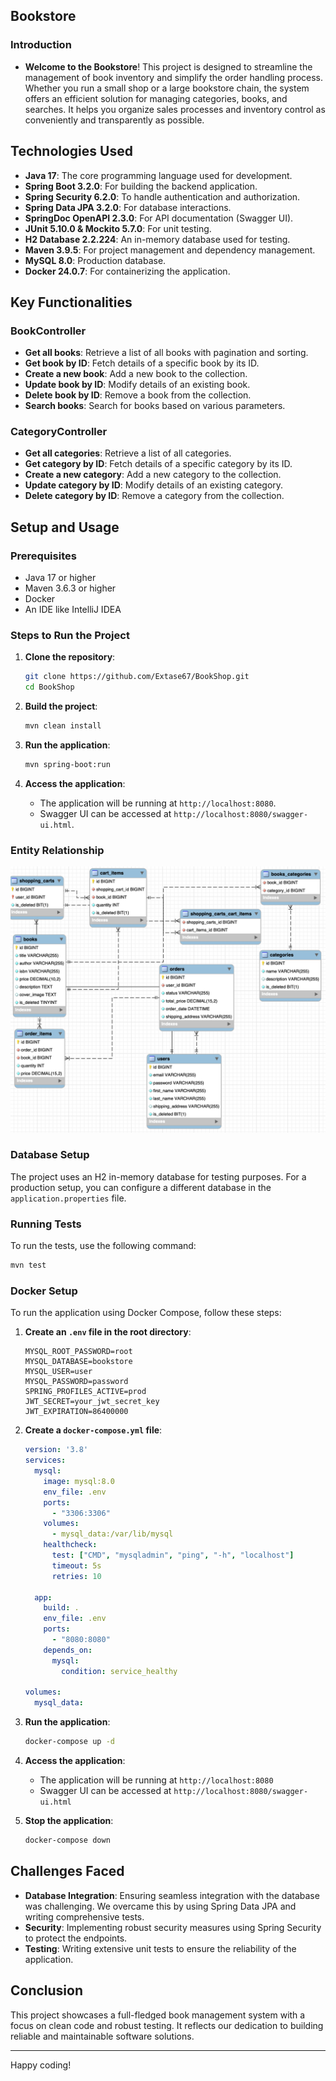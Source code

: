 ## Bookstore

### Introduction

- **Welcome to the Bookstore**! This project is designed to streamline the management of book inventory and simplify the order handling process. Whether you run a small shop or a large bookstore chain, the system offers an efficient solution for managing categories, books, and searches. It helps you organize sales processes and inventory control as conveniently and transparently as possible.
## Technologies Used
-  **Java 17**: The core programming language used for development.
-  **Spring Boot 3.2.0**: For building the backend application.
-  **Spring Security 6.2.0**: To handle authentication and authorization.
-  **Spring Data JPA 3.2.0**: For database interactions.
-  **SpringDoc OpenAPI 2.3.0**: For API documentation (Swagger UI).
-  **JUnit 5.10.0 & Mockito 5.7.0**: For unit testing.
-  **H2 Database 2.2.224**: An in-memory database used for testing.
-  **Maven 3.9.5**: For project management and dependency management.
-  **MySQL 8.0**: Production database.
-  **Docker 24.0.7**: For containerizing the application.

## Key Functionalities
### BookController
- **Get all books**: Retrieve a list of all books with pagination and sorting.
- **Get book by ID**: Fetch details of a specific book by its ID.
- **Create a new book**: Add a new book to the collection.
- **Update book by ID**: Modify details of an existing book.
- **Delete book by ID**: Remove a book from the collection.
- **Search books**: Search for books based on various parameters.

### CategoryController
- **Get all categories**: Retrieve a list of all categories.
- **Get category by ID**: Fetch details of a specific category by its ID.
- **Create a new category**: Add a new category to the collection.
- **Update category by ID**: Modify details of an existing category.
- **Delete category by ID**: Remove a category from the collection.

## Setup and Usage
### Prerequisites
- Java 17 or higher
- Maven 3.6.3 or higher
- Docker
- An IDE like IntelliJ IDEA

### Steps to Run the Project
1. **Clone the repository**:
    ```sh
    git clone https://github.com/Extase67/BookShop.git
    cd BookShop
    ```

2. **Build the project**:
    ```sh
    mvn clean install
    ```

3. **Run the application**:
    ```sh
    mvn spring-boot:run
    ```

4. **Access the application**:
    - The application will be running at `http://localhost:8080`.
    - Swagger UI can be accessed at `http://localhost:8080/swagger-ui.html`.

### Entity Relationship
![Entity Relationships.png](Entity%20Relationships.png)

### Database Setup
The project uses an H2 in-memory database for testing purposes. For a production setup, you can configure a different database in the `application.properties` file.

### Running Tests
To run the tests, use the following command:
```sh
mvn test
```

### Docker Setup
To run the application using Docker Compose, follow these steps:

1. **Create an `.env` file in the root directory**:
    ```properties
    MYSQL_ROOT_PASSWORD=root
    MYSQL_DATABASE=bookstore
    MYSQL_USER=user
    MYSQL_PASSWORD=password
    SPRING_PROFILES_ACTIVE=prod
    JWT_SECRET=your_jwt_secret_key
    JWT_EXPIRATION=86400000
    ```

2. **Create a `docker-compose.yml` file**:
    ```yaml
    version: '3.8'
    services:
      mysql:
        image: mysql:8.0
        env_file: .env
        ports:
          - "3306:3306"
        volumes:
          - mysql_data:/var/lib/mysql
        healthcheck:
          test: ["CMD", "mysqladmin", "ping", "-h", "localhost"]
          timeout: 5s
          retries: 10

      app:
        build: .
        env_file: .env
        ports:
          - "8080:8080"
        depends_on:
          mysql:
            condition: service_healthy

    volumes:
      mysql_data:
    ```

3. **Run the application**:
    ```sh
    docker-compose up -d
    ```

4. **Access the application**:
    - The application will be running at `http://localhost:8080`
    - Swagger UI can be accessed at `http://localhost:8080/swagger-ui.html`

5. **Stop the application**:
    ```sh
    docker-compose down
    ```
## Challenges Faced
- **Database Integration**: Ensuring seamless integration with the database was challenging. We overcame this by using Spring Data JPA and writing comprehensive tests.
- **Security**: Implementing robust security measures using Spring Security to protect the endpoints.
- **Testing**: Writing extensive unit tests to ensure the reliability of the application.

## Conclusion
This project showcases a full-fledged book management system with a focus on clean code and robust testing. It reflects our dedication to building reliable and maintainable software solutions.

---

Happy coding!
